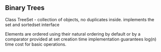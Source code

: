 ## Binary Trees

Class TreeSet - collection of objects, no duplicates inside. implements the set and sortedset interface

Elements are ordered using their natural ordering by default or by a comparator provided at set creation time
implementation guarantees log(n) time cost for basic operations.

